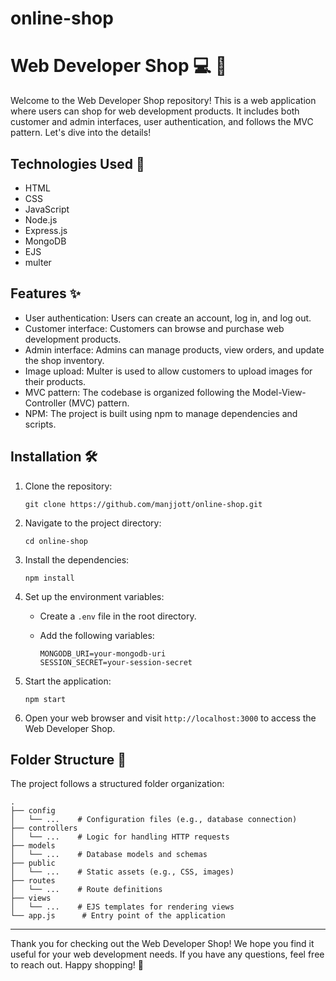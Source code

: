 # online-shop

# Web Developer Shop :computer: :shopping_cart:

Welcome to the Web Developer Shop repository! This is a web application where users can shop for web development products. It includes both customer and admin interfaces, user authentication, and follows the MVC pattern. Let's dive into the details!

## Technologies Used :rocket:

- HTML
- CSS
- JavaScript
- Node.js
- Express.js
- MongoDB
- EJS
- multer

## Features :sparkles:

- User authentication: Users can create an account, log in, and log out.
- Customer interface: Customers can browse and purchase web development products.
- Admin interface: Admins can manage products, view orders, and update the shop inventory.
- Image upload: Multer is used to allow customers to upload images for their products.
- MVC pattern: The codebase is organized following the Model-View-Controller (MVC) pattern.
- NPM: The project is built using npm to manage dependencies and scripts.

## Installation :hammer_and_wrench:

1. Clone the repository:

   ```shell
   git clone https://github.com/manjjott/online-shop.git
   ```

2. Navigate to the project directory:

   ```shell
   cd online-shop
   ```

3. Install the dependencies:

   ```shell
   npm install
   ```

4. Set up the environment variables:

   - Create a `.env` file in the root directory.
   - Add the following variables:

     ```plaintext
     MONGODB_URI=your-mongodb-uri
     SESSION_SECRET=your-session-secret
     ```

5. Start the application:

   ```shell
   npm start
   ```

6. Open your web browser and visit `http://localhost:3000` to access the Web Developer Shop.

## Folder Structure :file_folder:

The project follows a structured folder organization:

```
.
├── config
│   └── ...    # Configuration files (e.g., database connection)
├── controllers
│   └── ...    # Logic for handling HTTP requests
├── models
│   └── ...    # Database models and schemas
├── public
│   └── ...    # Static assets (e.g., CSS, images)
├── routes
│   └── ...    # Route definitions
├── views
│   └── ...    # EJS templates for rendering views
└── app.js      # Entry point of the application
```

---

Thank you for checking out the Web Developer Shop! We hope you find it useful for your web development needs. If you have any questions, feel free to reach out. Happy shopping! :tada:

